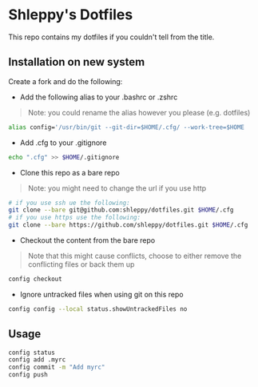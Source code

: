 # Shleppy's Dotfiles
This repo contains my dotfiles if you couldn't tell from the title.

## Installation on new system

Create a fork and do the following:

* Add the following alias to your .bashrc or .zshrc
> Note: you could rename the alias however you please (e.g. dotfiles)
```bash
alias config='/usr/bin/git --git-dir=$HOME/.cfg/ --work-tree=$HOME
```

* Add .cfg to your .gitignore 
```bash
echo ".cfg" >> $HOME/.gitignore
```

* Clone this repo as a bare repo
> Note: you might need to change the url if you use http

```bash
# if you use ssh ue the following:
git clone --bare git@github.com:shleppy/dotfiles.git $HOME/.cfg
# if you use https use the following:
git clone --bare https://github.com/shleppy/dotfiles.git $HOME/.cfg
```

* Checkout the content from the bare repo
> Note that this might cause conflicts, choose to either remove the conflicting files or back them up
```bash
config checkout
```

* Ignore untracked files when using git on this repo
```bash
config config --local status.showUntrackedFiles no
```

## Usage 
```bash
config status
config add .myrc
config commit -m "Add myrc"
config push
```


